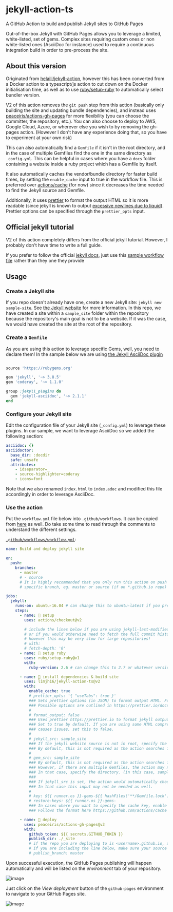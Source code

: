 # jekyll-action-ts

A GitHub Action to build and publish Jekyll sites to GitHub Pages

Out-of-the-box Jekyll with GitHub Pages allows you to leverage a limited, white-listed, set of gems. Complex sites requiring custom ones or non white-listed ones (AsciiDoc for instance) used to require a continuous integration build in order to pre-process the site.

## About this version

Originated from [helaili/jekyll-action](https://github.com/helaili/jekyll-action), however this has been converted from a Docker action to a typescript/js action to cut down on the Docker initialisation time, as well as to use [ruby/setup-ruby](https://github.com/ruby/setup-ruby) to automatically select bundler version.

V2 of this action removes the `git push` step from this action (basically only building the site and updating bundle dependencies), and instead uses [peaceiris/actions-gh-pages](https://github.com/peaceiris/actions-gh-pages) for more flexibility (you can choose the committer, the repository, etc.). You can also choose to deploy to AWS, Google Cloud, Azure, or wherever else you wish to by removing the gh-pages action. (However I don't have any experience doing that, so you have to experiment at your own risk)

This can also automatically find a `Gemfile` if it isn't in the root directory, and in the case of multiple Gemfiles find the one in the same directory as `_config.yml`. This can be helpful in cases where you have a `docs` folder containing a website inside a ruby project which has a Gemfile by itself.

It also automatically caches the vendor/bundle directory for faster build times, by setting the `enable_cache` input to true in the workflow file. This is preferred over [actions/cache](https://github.com/actions/cache) (for now) since it decreases the time needed to find the Jekyll source and Gemfile.

Additionally, it uses [prettier](prettier.io/) to format the output HTML so it is more readable (since jekyll is known to output [excessive newlines due to liquid](https://github.com/jekyll/jekyll-help/issues/193)). Prettier options can be specified through the `prettier_opts` input.

## Official jekyll tutorial

V2 of this action completely differs from the official jekyll tutorial. However, I probably don't have time to write a full guide.

If you prefer to follow the official [jekyll docs](https://jekyllrb.com/docs/continuous-integration/github-actions/), just use this [sample workflow file](#use-the-action) rather than they one they provide

## Usage

### Create a Jekyll site

If you repo doesn't already have one, create a new Jekyll site: `jekyll new sample-site`. See [the Jekyll website](https://jekyllrb.com/) for more information. In this repo, we have created a site within a `sample_site` folder within the repository because the repository's main goal is not to be a website. If it was the case, we would have created the site at the root of the repository.

### Create a `Gemfile`

As you are using this action to leverage specific Gems, well, you need to declare them! In the sample below we are using [the Jekyll AsciiDoc plugin](https://github.com/asciidoctor/jekyll-asciidoc)

```Ruby

source 'https://rubygems.org'

gem 'jekyll', '~> 3.8.5'
gem 'coderay', '~> 1.1.0'

group :jekyll_plugins do
  gem 'jekyll-asciidoc', '~> 2.1.1'
end

```

### Configure your Jekyll site

Edit the configuration file of your Jekyll site (`_config.yml`) to leverage these plugins. In our sample, we want to leverage AsciiDoc so we added the following section:

```yaml
asciidoc: {}
asciidoctor:
  base_dir: :docdir
  safe: unsafe
  attributes:
    - idseparator=_
    - source-highlighter=coderay
    - icons=font
```

Note that we also renamed `index.html` to `index.adoc` and modified this file accordingly in order to leverage AsciiDoc.

### Use the action

Put the `workflow.yml` file below into `.github/workflows`. It can be copied from [here](https://github.com/limjh16/jekyll-action-ts/blob/master/.github/workflows/workflow.yml) as well. Do take some time to read through the comments to understand the different settings.

[`.github/workflows/workflow.yml`](https://github.com/limjh16/jekyll-action-ts/blob/master/.github/workflows/workflow.yml):

```yaml
name: Build and deploy jekyll site

on:
  push:
    branches:
      - master
      # - source
      # It is highly recommended that you only run this action on push to a
      # specific branch, eg. master or source (if on *.github.io repo)

jobs:
  jekyll:
    runs-on: ubuntu-16.04 # can change this to ubuntu-latest if you prefer
    steps:
      - name: 📂 setup
        uses: actions/checkout@v2

        # include the lines below if you are using jekyll-last-modified-at
        # or if you would otherwise need to fetch the full commit history
        # however this may be very slow for large repositories!
        # with:
        # fetch-depth: '0'
      - name: 💎 setup ruby
        uses: ruby/setup-ruby@v1
        with:
          ruby-version: 2.6 # can change this to 2.7 or whatever version you prefer

      - name: 🔨 install dependencies & build site
        uses: limjh16/jekyll-action-ts@v2
        with:
          enable_cache: true
          # prettier_opts: '{ "useTabs": true }'
          ### Sets prettier options (in JSON) to format output HTML. For example, output tabs over spaces.
          ### Possible options are outlined in https://prettier.io/docs/en/options.html
          #
          # format_output: false
          ### Uses prettier https://prettier.io to format jekyll output HTML.
          ### Set to true by default. If you are using some HTML compression,
          ### causes issues, set this to false.
          #
          # jekyll_src: sample_site
          ### If the jekyll website source is not in root, specify the directory. (in this case, sample_site)
          ### By default, this is not required as the action searches for a _config.yml automatically.
          #
          # gem_src: sample_site
          ### By default, this is not required as the action searches for a _config.yml automatically.
          ### However, if there are multiple Gemfiles, the action may not be able to determine which to use.
          ### In that case, specify the directory. (in this case, sample_site)
          ###
          ### If jekyll_src is set, the action would automatically choose the Gemfile in jekyll_src.
          ### In that case this input may not be needed as well.
          #
          # key: ${{ runner.os }}-gems-${{ hashFiles('**/Gemfile.lock') }}
          # restore-keys: ${{ runner.os }}-gems-
          ### In cases where you want to specify the cache key, enable the above 2 inputs
          ### Follows the format here https://github.com/actions/cache

      - name: 🚀 deploy
        uses: peaceiris/actions-gh-pages@v3
        with:
          github_token: ${{ secrets.GITHUB_TOKEN }}
          publish_dir: ./_site
          # if the repo you are deploying to is <username>.github.io, uncomment the line below.
          # if you are including the line below, make sure your source files are NOT in the master branch:
          # publish_branch: master
```

Upon successful execution, the GitHub Pages publishing will happen automatically and will be listed on the _*environment*_ tab of your repository.

![image](https://user-images.githubusercontent.com/2787414/51083469-31e29700-171b-11e9-8f10-8c02dd485f83.png)

Just click on the _*View deployment*_ button of the `github-pages` environment to navigate to your GitHub Pages site.

![image](https://user-images.githubusercontent.com/2787414/51083411-188d1b00-171a-11e9-9a25-f8b06f33053e.png)
